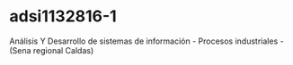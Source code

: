 # adsi1132816-1
Análisis Y Desarrollo de sistemas de información - Procesos industriales - (Sena regional Caldas)
